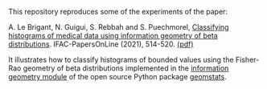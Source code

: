 This repository reproduces some of the experiments of the paper:

A. Le Brigant, N. Guigui, S. Rebbah and S. Puechmorel, [Classifying histograms of medical data using information geometry of beta distributions](https://www.sciencedirect.com/science/article/pii/S2405896321005851?via%3Dihub). IFAC-PapersOnLine (2021), 514-520. [(pdf)](https://arxiv.org/abs/2006.04511)

It illustrates how to classify histograms of bounded values using the Fisher-Rao geometry of beta distributions implemented in the [information geometry module](https://github.com/geomstats/geomstats/tree/main/geomstats/information_geometry) of the open source Python package [geomstats](https://github.com/geomstats/geomstats).
